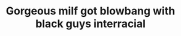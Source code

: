 ---
layout: post
title: Gorgeous milf got blowbang with black guys interracial
duration: '04:59'
view: 270
rate: 2
video: 'https://flashservice.xvideos.com/embedframe/22358851'
priority: 0.9
changefreq: daily
---